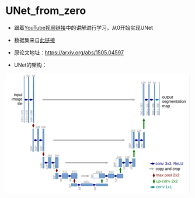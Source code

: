 # UNet_from_zero

* 跟着[YouTube视频链接](https://www.youtube.com/watch?v=IHq1t7NxS8k&ab_channel=AladdinPersson)中的讲解进行学习，从0开始实现UNet

* 数据集来自[此链接](https://www.youtube.com/redirect?event=video_description&redir_token=QUFFLUhqbG1QYnlPdEhyMUhnVzdzM1FQUXpqRzc1LVdZZ3xBQ3Jtc0trOVdleGZtc1ZwRXRGQzJQZzJaWTh1bkMtMHZPaThrX2xBbHNYcjRsbVdvbWFuQ19ZYWxsLTluN3lLZVVYSFdzZTBrandjT0lhdTZCbjU4WjNZb3FWc2F5SllDZ3hJZlhueXFkb080RmFORWNrbEVuYw&q=https%3A%2F%2Fwww.kaggle.com%2Fc%2Fcarvana-image-masking-challenge&v=IHq1t7NxS8k)
* 原论文地址：https://arxiv.org/abs/1505.04597
* UNet的架构：

![UNet](Unet.png)